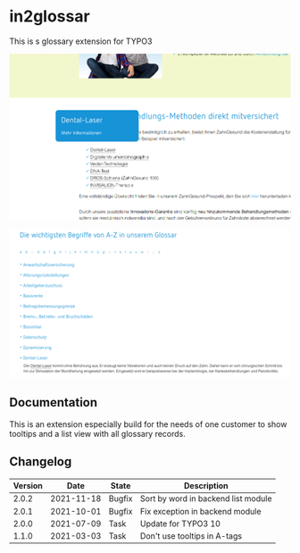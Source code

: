 # in2glossar

This is s glossary extension for TYPO3

![Tooltip](Documentation/Images/screenshot_tooltip.png "Tooltip")

![Listview](Documentation/Images/screenshot_listview.png "Listview")

## Documentation

This is an extension especially build for the needs of one customer to show tooltips and a list view with all glossary
records.

## Changelog

| Version    | Date       | State      | Description                                                                                                             |
| ---------- | ---------- | ---------- | ----------------------------------------------------------------------------------------------------------------------- |
| 2.0.2      | 2021-11-18 | Bugfix     | Sort by word in backend list module                                                                                     |
| 2.0.1      | 2021-10-01 | Bugfix     | Fix exception in backend module                                                                                         |
| 2.0.0      | 2021-07-09 | Task       | Update for TYPO3 10                                                                                                     |
| 1.1.0      | 2021-03-03 | Task       | Don't use tooltips in A-tags                                                                                            |
